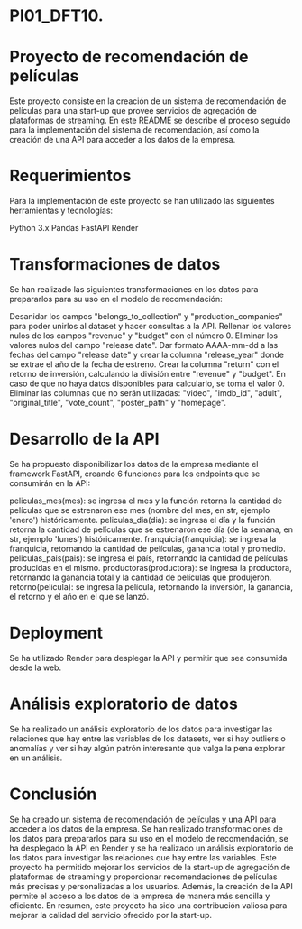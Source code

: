 # PI01_DFT10.

# Proyecto de recomendación de películas
Este proyecto consiste en la creación de un sistema de recomendación de películas para una start-up que provee servicios de agregación de plataformas de streaming. En este README se describe el proceso seguido para la implementación del sistema de recomendación, así como la creación de una API para acceder a los datos de la empresa.

# Requerimientos
Para la implementación de este proyecto se han utilizado las siguientes herramientas y tecnologías:

Python 3.x
Pandas
FastAPI
Render
# Transformaciones de datos
Se han realizado las siguientes transformaciones en los datos para prepararlos para su uso en el modelo de recomendación:

Desanidar los campos "belongs_to_collection" y "production_companies" para poder unirlos al dataset y hacer consultas a la API.
Rellenar los valores nulos de los campos "revenue" y "budget" con el número 0.
Eliminar los valores nulos del campo "release date".
Dar formato AAAA-mm-dd a las fechas del campo "release date" y crear la columna "release_year" donde se extrae el año de la fecha de estreno.
Crear la columna "return" con el retorno de inversión, calculando la división entre "revenue" y "budget". En caso de que no haya datos disponibles para calcularlo, se toma el valor 0.
Eliminar las columnas que no serán utilizadas: "video", "imdb_id", "adult", "original_title", "vote_count", "poster_path" y "homepage".
# Desarrollo de la API
Se ha propuesto disponibilizar los datos de la empresa mediante el framework FastAPI, creando 6 funciones para los endpoints que se consumirán en la API:

peliculas_mes(mes): se ingresa el mes y la función retorna la cantidad de películas que se estrenaron ese mes (nombre del mes, en str, ejemplo 'enero') históricamente.
peliculas_dia(dia): se ingresa el día y la función retorna la cantidad de películas que se estrenaron ese día (de la semana, en str, ejemplo 'lunes') históricamente.
franquicia(franquicia): se ingresa la franquicia, retornando la cantidad de películas, ganancia total y promedio.
peliculas_pais(pais): se ingresa el país, retornando la cantidad de películas producidas en el mismo.
productoras(productora): se ingresa la productora, retornando la ganancia total y la cantidad de películas que produjeron.
retorno(pelicula): se ingresa la película, retornando la inversión, la ganancia, el retorno y el año en el que se lanzó.
# Deployment
Se ha utilizado Render para desplegar la API y permitir que sea consumida desde la web.

# Análisis exploratorio de datos
Se ha realizado un análisis exploratorio de los datos para investigar las relaciones que hay entre las variables de los datasets, ver si hay outliers o anomalías y ver si hay algún patrón interesante que valga la pena explorar en un análisis.

# Conclusión
Se ha creado un sistema de recomendación de películas y una API para acceder a los datos de la empresa. Se han realizado transformaciones de los datos para prepararlos para su uso en el modelo de recomendación, se ha desplegado la API en Render y se ha realizado un análisis exploratorio de los datos para investigar las relaciones que hay entre las variables. Este proyecto ha permitido mejorar los servicios de la start-up de agregación de plataformas de streaming y proporcionar recomendaciones de películas más precisas y personalizadas a los usuarios. Además, la creación de la API permite el acceso a los datos de la empresa de manera más sencilla y eficiente. En resumen, este proyecto ha sido una contribución valiosa para mejorar la calidad del servicio ofrecido por la start-up.
